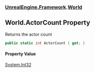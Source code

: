 ### [UnrealEngine.Framework](./UnrealEngine-Framework.md 'UnrealEngine.Framework').[World](./World.md 'UnrealEngine.Framework.World')
## World.ActorCount Property
Returns the actor count  
```csharp
public static int ActorCount { get; }
```
#### Property Value
[System.Int32](https://docs.microsoft.com/en-us/dotnet/api/System.Int32 'System.Int32')  
